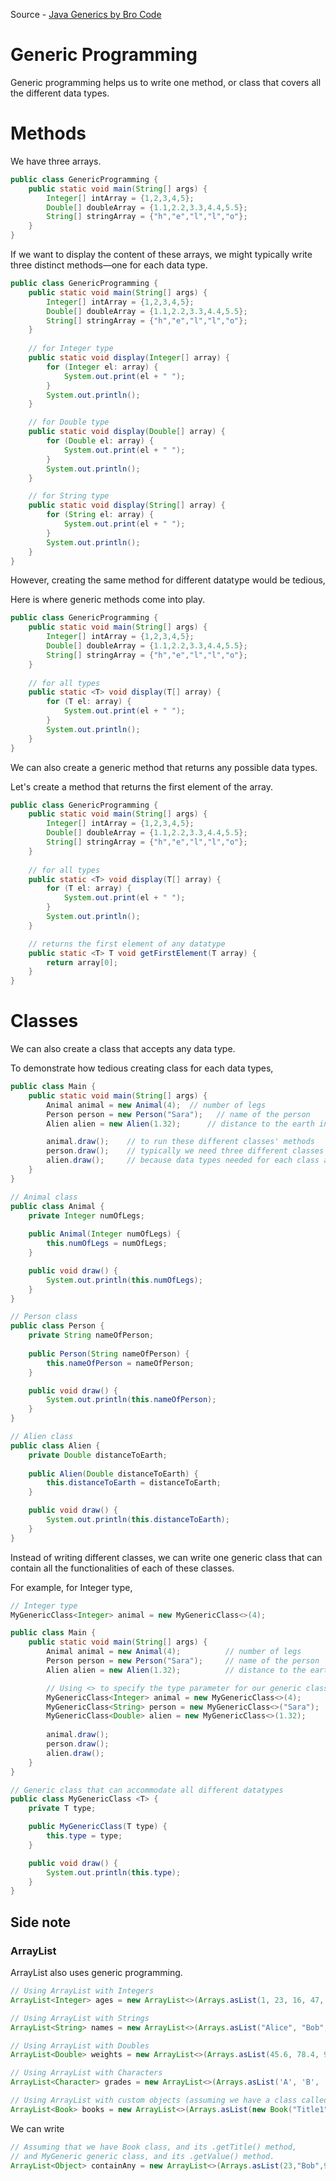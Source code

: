 Source - [Java Generics by Bro Code](https://youtu.be/jUcAyZ5OUm0)

# Generic Programming 

Generic programming helps us to write one method, or class that covers all the different data types.

# Methods

We have three arrays.

```java
public class GenericProgramming {
    public static void main(String[] args) {
        Integer[] intArray = {1,2,3,4,5};
        Double[] doubleArray = {1.1,2.2,3.3,4.4,5.5};
        String[] stringArray = {"h","e","l","l","o"};
    }
}
```

If we want to display the content of these arrays, we might typically write three distinct methods—one for each data type.

```java
public class GenericProgramming {
    public static void main(String[] args) {
        Integer[] intArray = {1,2,3,4,5};
        Double[] doubleArray = {1.1,2.2,3.3,4.4,5.5};
        String[] stringArray = {"h","e","l","l","o"};
    }
    
    // for Integer type
    public static void display(Integer[] array) {
        for (Integer el: array) {
            System.out.print(el + " ");
        }
        System.out.println();
    }

    // for Double type
    public static void display(Double[] array) {
        for (Double el: array) {
            System.out.print(el + " ");
        }
        System.out.println();
    }

    // for String type
    public static void display(String[] array) {
        for (String el: array) {
            System.out.print(el + " ");
        }
        System.out.println();
    }
}
```

However, creating the same method for different datatype would be tedious,

Here is where generic methods come into play.

```java
public class GenericProgramming {
    public static void main(String[] args) {
        Integer[] intArray = {1,2,3,4,5};
        Double[] doubleArray = {1.1,2.2,3.3,4.4,5.5};
        String[] stringArray = {"h","e","l","l","o"};
    }
    
    // for all types
    public static <T> void display(T[] array) {
        for (T el: array) {
            System.out.print(el + " ");
        }
        System.out.println();
    }
}
```

We can also create a generic method that returns any possible data types.

Let's create a method that returns the first element of the array.

```java
public class GenericProgramming {
    public static void main(String[] args) {
        Integer[] intArray = {1,2,3,4,5};
        Double[] doubleArray = {1.1,2.2,3.3,4.4,5.5};
        String[] stringArray = {"h","e","l","l","o"};
    }
    
    // for all types
    public static <T> void display(T[] array) {
        for (T el: array) {
            System.out.print(el + " ");
        }
        System.out.println();
    }

    // returns the first element of any datatype
    public static <T> T void getFirstElement(T array) {
        return array[0];
    }
}
```

# Classes

We can also create a class that accepts any data type.

To demonstrate how tedious creating class for each data types,

```java
public class Main {
    public static void main(String[] args) {
        Animal animal = new Animal(4);  // number of legs
        Person person = new Person("Sara");   // name of the person
        Alien alien = new Alien(1.32);      // distance to the earth in light year

        animal.draw();    // to run these different classes' methods
        person.draw();    // typically we need three different classes
        alien.draw();     // because data types needed for each class are different
    }
}

// Animal class
public class Animal {
    private Integer numOfLegs;
    
    public Animal(Integer numOfLegs) {
        this.numOfLegs = numOfLegs;
    }

    public void draw() {
        System.out.println(this.numOfLegs);
    }
}

// Person class
public class Person {
    private String nameOfPerson;
    
    public Person(String nameOfPerson) {
        this.nameOfPerson = nameOfPerson;
    }

    public void draw() {
        System.out.println(this.nameOfPerson);
    }
}

// Alien class
public class Alien {
    private Double distanceToEarth;
    
    public Alien(Double distanceToEarth) {
        this.distanceToEarth = distanceToEarth;
    }

    public void draw() {
        System.out.println(this.distanceToEarth);
    }
}
```

Instead of writing different classes, we can write one generic class that can contain all the functionalities of each of these classes.

For example, for Integer type, 

```java
// Integer type
MyGenericClass<Integer> animal = new MyGenericClass<>(4);
```

```java
public class Main {
    public static void main(String[] args) {
        Animal animal = new Animal(4);          // number of legs
        Person person = new Person("Sara");     // name of the person
        Alien alien = new Alien(1.32);          // distance to the earth in light year

        // Using <> to specify the type parameter for our generic class.
        MyGenericClass<Integer> animal = new MyGenericClass<>(4);
        MyGenericClass<String> person = new MyGenericClass<>("Sara");
        MyGenericClass<Double> alien = new MyGenericClass<>(1.32);
        
        animal.draw();    
        person.draw();    
        alien.draw();     
    }
}

// Generic class that can accommodate all different datatypes
public class MyGenericClass <T> {
    private T type;

    public MyGenericClass(T type) {
        this.type = type;
    }

    public void draw() {
        System.out.println(this.type);
    }
}
```

## Side note

### ArrayList

ArrayList also uses generic programming.

```java
// Using ArrayList with Integers
ArrayList<Integer> ages = new ArrayList<>(Arrays.asList(1, 23, 16, 47, 33));

// Using ArrayList with Strings
ArrayList<String> names = new ArrayList<>(Arrays.asList("Alice", "Bob", "Charlie", "David"));

// Using ArrayList with Doubles
ArrayList<Double> weights = new ArrayList<>(Arrays.asList(45.6, 78.4, 90.2, 65.7, 82.1));

// Using ArrayList with Characters
ArrayList<Character> grades = new ArrayList<>(Arrays.asList('A', 'B', 'C', 'A', 'D'));

// Using ArrayList with custom objects (assuming we have a class called 'Book')
ArrayList<Book> books = new ArrayList<>(Arrays.asList(new Book("Title1"), new Book("Title2")));
```

We can write 

```java
// Assuming that we have Book class, and its .getTitle() method,
// and MyGeneric generic class, and its .getValue() method.
ArrayList<Object> containAny = new ArrayList<>(Arrays.asList(23,"Bob",90.2,'C',new Book("Title1").getTitle(), new MyGeneric<>(1.321).getValue()));
```
